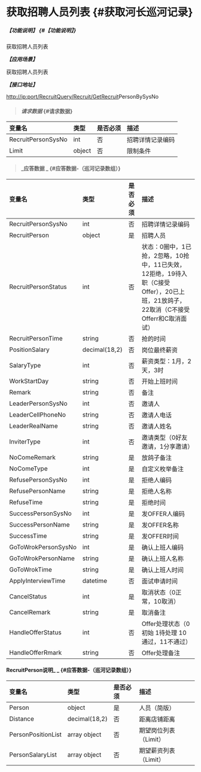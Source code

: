 # 获取招聘人员列表 {#获取河长巡河记录}

##### _【功能说明】_ {#【功能说明】}

获取招聘人员列表

_**【应用场景】**_

获取招聘人员列表

_**【接口地址】**_

[http://ip:port/RecruitQuery/Recruit/Get](http://ip:port/HMQuery/PatrolRiver/GetPatrolRivers)[Recruit](http://ip:port/HMQuery/PatrolRiver/GetPatrolRivers)PersonBySysNo

> #### _请求数据_ {#请求数据}

| 变量名 | 类型 | 是否必须 | 描述 |
| :--- | :--- | :--- | :--- |
| RecruitPersonSysNo | int| 否 | 招聘详情记录编码 |
| Limit | object | 否 | 限制条件 |

> #### _应答数据 _ {#应答数据-（巡河记录数组）}

| 变量名 | 类型 | 是否必须 | 描述 |
| :--- | :--- | :--- | :--- |
| RecruitPersonSysNo | int| 否 | 招聘详情记录编码 |
| RecruitPerson | object | 是 | 招聘人员 |
| RecruitPersonStatus| int | 否 | 状态：0圈中，1已抢，2忽略，10抢中，11已失效，12拒绝，19待入职（C接受Offer），20已上班，21放鸽子，22取消（C不接受Offerr和C取消面试） |
| RecruitPersonTime | string | 否 | 抢的时间 |
| PositionSalary | decimal\(18,2\) | 否 | 岗位最终薪资 |
| SalaryType | int | 否 | 薪资类型：1月，2天，3时 |
| WorkStartDay | string | 否 | 开始上班时间 |
| Remark | string | 否 | 备注 |
| LeaderPersonSysNo| int| 否 | 邀请人 |
| LeaderCellPhoneNo| string| 否 | 邀请人电话 |
| LeaderRealName| string| 否 | 邀请人姓名 |
| InviterType| int| 否 | 邀请类型（0好友邀请，1分享邀请） |
| NoComeRemark| string| 是 | 放鸽子备注 |
| NoComeType| int| 是 | 自定义枚举备注 |
| RefusePersonSysNo| int| 是 | 拒绝人编码|
| RefusePersonName| string| 是 | 拒绝人名称|
| RefuseTime| string| 是 | 拒绝时间|
| SuccessPersonSysNo| int| 是 | 发OFFER人编码|
| SuccessPersonName| string| 是 | 发OFFER名称|
| SuccessTime| string| 是 | 发OFFER时间|
| GoToWrokPersonSysNo| int| 是 | 确认上班人编码|
| GoToWrokPersonName| string| 是 | 确认上班人名称|
| GoToWrokTime| string| 是 |确认上班人时间|
| ApplyInterviewTime| datetime| 否 | 面试申请时间 |
| CancelStatus| int| 是 | 取消状态（0正常，10取消） |
| CancelRemark| string| 是 | 取消备注 |
| HandleOfferStatus|int | 否 | Offer处理状态（0初始 1待处理 10通过，11不通过）|
| HandleOfferRmark|string | 否 | Offer处理备注|



#### RecruitPerson说明_ _ {#应答数据-（巡河记录数组）}

| 变量名 | 类型 | 是否必须 | 描述 |
| :--- | :--- | :--- | :--- |
| Person | object | 是 | 人员（简版） |
| Distance| decimal\(18,2\) | 否 | 距离店铺距离 |
| PersonPositionList | array object | 否 | 期望岗位列表（Limit） |
| PersonSalaryList | array object | 否 | 期望薪资列表（Limit） |



